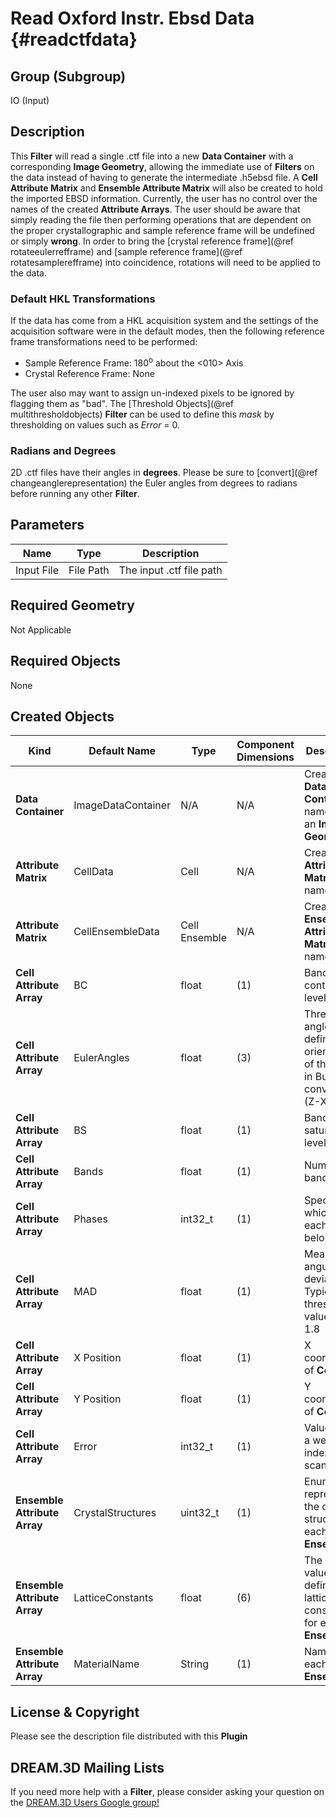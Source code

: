 Read Oxford Instr. Ebsd Data {#readctfdata}
=============

## Group (Subgroup) ##
IO (Input)

## Description ##
This **Filter** will read a single .ctf file into a new **Data Container** with a corresponding **Image Geometry**, allowing the immediate use of **Filters** on the data instead of having to generate the intermediate .h5ebsd file. A **Cell Attribute Matrix** and **Ensemble Attribute Matrix** will also be created to hold the imported EBSD information. Currently, the user has no control over the names of the created **Attribute Arrays**. The user should be aware that simply reading the file then performing operations that are dependent on the proper crystallographic and sample reference frame will be undefined or simply **wrong**. In order to bring the [crystal reference frame](@ref rotateeulerrefframe) and [sample reference frame](@ref rotatesamplerefframe) into coincidence, rotations will need to be applied to the data.

### Default HKL Transformations ###
If the data has come from a HKL acquisition system and the settings of the acquisition software were in the default modes, then the following reference frame transformations need to be performed:

+ Sample Reference Frame: 180<sup>o</sup> about the <010> Axis
+ Crystal Reference Frame: None

The user also may want to assign un-indexed pixels to be ignored by flagging them as "bad". The [Threshold Objects](@ref multithresholdobjects) **Filter** can be used to define this _mask_ by thresholding on values such as _Error_ = 0.

### Radians and Degrees ###
2D .ctf files have their angles in **degrees**. Please be sure to [convert](@ref changeanglerepresentation) the Euler angles from degrees to radians before running any other **Filter**.

## Parameters ##
| Name | Type | Description |
|------|------| ----------- |
| Input File | File Path |The input .ctf file path |

## Required Geometry ##
Not Applicable

## Required Objects ##
None

## Created Objects ##
| Kind | Default Name | Type | Component Dimensions | Description |
|------|--------------|-------------|---------|-----|
| **Data Container**  | ImageDataContainer | N/A | N/A    | Created **Data Container** name with an **Image Geometry** |
| **Attribute Matrix**  | CellData | Cell | N/A    | Created **Cell Attribute Matrix** name  |
| **Attribute Matrix**  | CellEnsembleData | Cell Ensemble | N/A    | Created **Cell Ensemble Attribute Matrix** name  |
| **Cell Attribute Array** | BC           | float | (1) | Band contrast levels |
| **Cell Attribute Array** | EulerAngles  | float | (3) | Three angles defining the orientation of the **Cell** in Bunge convention (Z-X-Z)  |
| **Cell Attribute Array** | BS           | float | (1) | Band saturation levels |
| **Cell Attribute Array** | Bands        | float | (1) | Number of bands   |
| **Cell Attribute Array** | Phases       | int32_t   | (1) | Specifies to which phase each **Cell** belongs   |
| **Cell Attribute Array** | MAD          | float | (1) | Mean angular deviation. Typical threshold value is < 1.8  |
| **Cell Attribute Array**  | X Position       | float |(1) | X coordinate of **Cell**   |
| **Cell Attribute Array**  | Y Position       | float |(1) | Y coordinate of **Cell**   |
| **Cell Attribute Array** | Error        | int32_t   | (1) | Value = 0 is a well indexed scan point   |
| **Ensemble Attribute Array** | CrystalStructures | uint32_t | (1) | Enumeration representing the crystal structure for each **Ensemble** |
| **Ensemble Attribute Array** | LatticeConstants | float | (6) | The 6 values that define the lattice constants for each **Ensemble**|
| **Ensemble Attribute Array** | MaterialName | String | (1) | Name of each **Ensemble** |

## License & Copyright ##

Please see the description file distributed with this **Plugin**

## DREAM.3D Mailing Lists ##

If you need more help with a **Filter**, please consider asking your question on the [DREAM.3D Users Google group!](https://groups.google.com/forum/?hl=en#!forum/dream3d-users)

